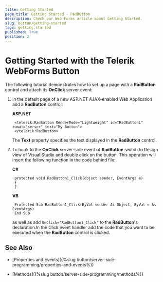 ```yaml
---
title: Getting Started
page_title: Getting Started - RadButton
description: Check our Web Forms article about Getting Started.
slug: button/getting-started
tags: getting,started
published: True
position: 2
---
```


# Getting Started with the Telerik WebForms Button

The following tutorial demonstrates how to set up a page with a **RadButton** control and attach its **OnClick** server event:

1. In the default page of a new ASP.NET AJAX-enabled Web Application add a **RadButton** control:

	**ASP.NET**	
	
		<telerik:RadButton RenderMode="Lightweight" id="RadButton1" runat="server" text="My Button">
		</telerik:RadButton>	

	The **Text** property specifies the text displayed in the **RadButton** control.

1. To hook to the **OnClick** server-side event of **RadButton** switch to Design view of Visual Studio and double click on the button. This operation will insert the following function in the code behind file:

	**C#**
	
		protected void RadButton1_Click(object sender, EventArgs e)
		{
		}

	**VB**
	
		Protected Sub RadButton1_Click(ByVal sender As Object, ByVal e As EventArgs)
		End Sub

	as well as add `OnClick="RadButton1_Click"` to the **RadButton**'s declaration.In the Click event handler add the code that you want to be executed when the **RadButton** control is clicked.

## See Also

 * [Properties and Events]({%slug button/server-side-programming/properties-and-events%})

 * [Methods]({%slug button/server-side-programming/methods%})
